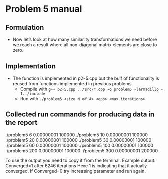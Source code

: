 
# Problem 5 manual

## Formulation

- Now let’s look at how many similarity transformations we need before we reach a result where all non-diagonal matrix elements are close to zero.

## Implementation

- The function is implemented in p2-5.cpp but the bulf of functionality is reused from functions implemented in previous problems. 
    - Compile with `g++ p2-5.cpp ../src/*.cpp -o problem5 -larmadillo -I../include`
    - Run with `./problem5 <size N of A> <eps> <max iterations>`
	
## Collected run commands for producing data in the report
./problem5 6 0.00000001 100000
./problem5 10 0.00000001 100000
./problem5 20 0.00000001 100000
./problem5 30 0.00000001 100000
./problem5 60 0.00000001 100000
./problem5 100 0.00000001 100000
./problem5 200 0.00000001 100000
./problem5 300 0.00000001 200000

To use the output you need to copy it from the terminal. 
Example output:
Converged=1 after 6246 iterations
Here 1 is indicating that it actually converged. If Converged=0 try increasing <max iterations> parameter and run again. 
